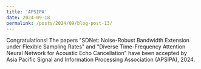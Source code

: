 ```yaml
---
title: 'APSIPA'
date: 2024-09-18
permalink: /posts/2024/09/blog-post-13/
---
```



Congratulations! The papers "SDNet: Noise-Robust Bandwidth Extension under Flexible Sampling Rates" and "Diverse Time-Frequency Attention Neural Network for Acoustic Echo Cancellation" have been accepted by Asia Pacific Signal and Information Processing Association (APSIPA), 2024.
